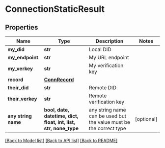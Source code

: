 # ConnectionStaticResult


## Properties
Name | Type | Description | Notes
------------ | ------------- | ------------- | -------------
**my_did** | **str** | Local DID | 
**my_endpoint** | **str** | My URL endpoint | 
**my_verkey** | **str** | My verification key | 
**record** | [**ConnRecord**](ConnRecord.md) |  | 
**their_did** | **str** | Remote DID | 
**their_verkey** | **str** | Remote verification key | 
**any string name** | **bool, date, datetime, dict, float, int, list, str, none_type** | any string name can be used but the value must be the correct type | [optional]

[[Back to Model list]](../README.md#documentation-for-models) [[Back to API list]](../README.md#documentation-for-api-endpoints) [[Back to README]](../README.md)


